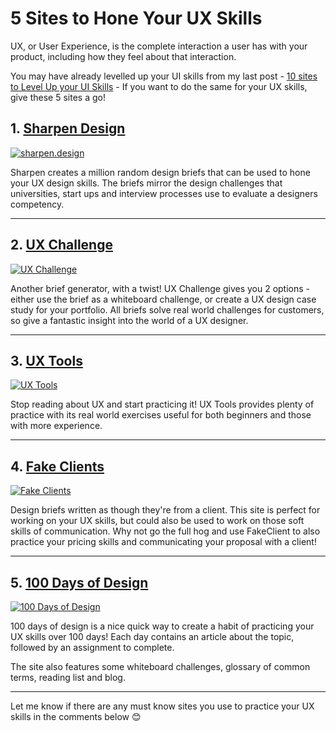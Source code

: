 # 5 Sites to Hone Your UX Skills

UX, or User Experience, is the complete interaction a user has with your product, including how they feel about that interaction.

You may have already levelled up your UI skills from my last post - [10 sites to Level Up your UI Skills](https://www.codu.co/articles/10-sites-to-level-up-your-ui-skills-5axohcmq) - If you want to do the same for your UX skills, give these 5 sites a go!


## 1. [Sharpen Design](https://sharpen.design/)

[![sharpen.design](https://res.cloudinary.com/dd9in7t7d/image/upload/v1582409855/share-images/shared-img.png)](https://sharpen.design/)

Sharpen creates a million random design briefs that can be used to hone your UX design skills. The briefs mirror the design challenges that universities, start ups and interview processes use to evaluate a designers competency.

___

## 2. [UX Challenge](http://www.uxchallenge.co/)

[![UX Challenge](https://www.uxchallenge.co/static/media/ux_challenge_share_image.ff5edd95.png)](http://www.uxchallenge.co/)

Another brief generator, with a twist! UX Challenge gives you 2 options - either use the brief as a whiteboard challenge, or create a UX design case study for your portfolio. All briefs solve real world challenges for customers, so give a fantastic insight into the world of a UX designer.

___

## 3. [UX Tools](https://uxtools.co/challenges/)

[![UX Tools](https://uxtools.co/img/challenges/share.png)](https://uxtools.co/challenges/)

Stop reading about UX and start practicing it! UX Tools provides plenty of practice with its real world exercises useful for both beginners and those with more experience.

___

## 4. [Fake Clients](https://fakeclients.com/ux)

[![Fake Clients](https://fakeclients.com/imgs/fakeclients.png)](https://fakeclients.com/ux)

Design briefs written as though they're from a client. This site is perfect for working on your UX skills, but could also be used to work on those soft skills of communication. Why not go the full hog and use FakeClient to also practice your pricing skills and communicating your proposal with a client!

___

## 5. [100 Days of Design](https://imprint.li/100days/index.php/100-days-product-design/)

[![100 Days of Design](https://cdn-images-1.medium.com/max/736/1*ldb7xIIEro8XFTKbVzIeyQ@2x.png)](https://imprint.li/100days/index.php/100-days-product-design/)

100 days of design is a nice quick way to create a habit of practicing your UX skills over 100 days! Each day contains an article about the topic, followed by an assignment to complete. 

The site also features some whiteboard challenges, glossary of common terms, reading list and blog.

___

Let me know if there are any must know sites you use to practice your UX skills in the comments below 😊